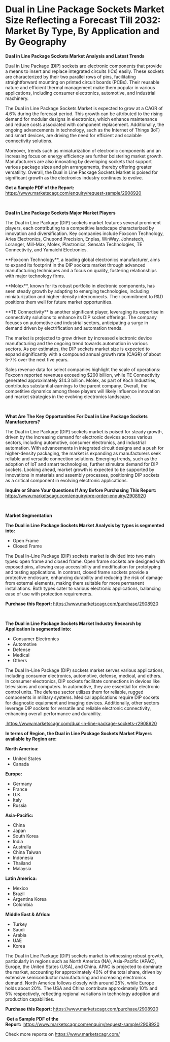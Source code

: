 <p><h1>Dual in Line Package Sockets Market Size Reflecting a Forecast Till 2032: Market By Type, By Application and By Geography</h1></p><p><strong>Dual in Line Package Sockets Market Analysis and Latest Trends</strong></p>
<p><p>Dual in Line Package (DIP) sockets are electronic components that provide a means to insert and replace integrated circuits (ICs) easily. These sockets are characterized by their two parallel rows of pins, facilitating straightforward mounting on printed circuit boards (PCBs). Their reusable nature and efficient thermal management make them popular in various applications, including consumer electronics, automotive, and industrial machinery.</p><p>The Dual in Line Package Sockets Market is expected to grow at a CAGR of 4.6% during the forecast period. This growth can be attributed to the rising demand for modular designs in electronics, which enhance maintenance and reduce costs associated with component replacement. Additionally, the ongoing advancements in technology, such as the Internet of Things (IoT) and smart devices, are driving the need for efficient and scalable connectivity solutions. </p><p>Moreover, trends such as miniaturization of electronic components and an increasing focus on energy efficiency are further bolstering market growth. Manufacturers are also innovating by developing sockets that support various package sizes and pin arrangements, thereby offering greater versatility. Overall, the Dual in Line Package Sockets Market is poised for significant growth as the electronics industry continues to evolve.</p></p>
<p><strong>Get a Sample PDF of the Report:&nbsp;</strong> <a href="https://www.marketscagr.com/enquiry/request-sample/2908920?utm_campaign=3228&utm_medium=2&utm_source=Github&utm_content=ia&utm_term=12032025&utm_id=dual-in-line-package-sockets">https://www.marketscagr.com/enquiry/request-sample/2908920</a></p>
<p>&nbsp;</p>
<p><strong>Dual in Line Package Sockets Major Market Players</strong></p>
<p><p>The Dual in Line Package (DIP) sockets market features several prominent players, each contributing to a competitive landscape characterized by innovation and diversification. Key companies include Foxconn Technology, Aries Electronics, Chupond Precision, Enplas, WinWay, Johnstech, Loranger, Mill-Max, Molex, Plastronics, Sensata Technologies, TE Connectivity, and Yamaichi Electronics.</p><p>**Foxconn Technology**, a leading global electronics manufacturer, aims to expand its footprint in the DIP sockets market through advanced manufacturing techniques and a focus on quality, fostering relationships with major technology firms. </p><p>**Molex**, known for its robust portfolio in electronic components, has seen steady growth by adapting to emerging technologies, including miniaturization and higher-density interconnects. Their commitment to R&D positions them well for future market opportunities.</p><p>**TE Connectivity** is another significant player, leveraging its expertise in connectivity solutions to enhance its DIP socket offerings. The company focuses on automotive and industrial sectors, anticipating a surge in demand driven by electrification and automation trends.</p><p>The market is projected to grow driven by increased electronic device manufacturing and the ongoing trend towards automation in various sectors. As per estimates, the DIP sockets market size is expected to expand significantly with a compound annual growth rate (CAGR) of about 5-7% over the next five years.</p><p>Sales revenue data for select companies highlight the scale of operations: Foxconn reported revenues exceeding $200 billion, while TE Connectivity generated approximately $14.3 billion. Molex, as part of Koch Industries, contributes substantial earnings to the parent company. Overall, the competitive dynamics among these players will likely influence innovation and market strategies in the evolving electronics landscape.</p></p>
<p>&nbsp;</p>
<p><strong>What Are The Key Opportunities For Dual in Line Package Sockets Manufacturers?</strong></p>
<p><p>The Dual in Line Package (DIP) sockets market is poised for steady growth, driven by the increasing demand for electronic devices across various sectors, including automotive, consumer electronics, and industrial automation. With advancements in integrated circuit designs and a push for higher-density packaging, the market is expanding as manufacturers seek reliable and versatile connection solutions. Emerging trends, such as the adoption of IoT and smart technologies, further stimulate demand for DIP sockets. Looking ahead, market growth is expected to be supported by innovations in materials and assembly processes, positioning DIP sockets as a critical component in evolving electronic applications.</p></p>
<p><strong>Inquire or Share Your Questions If Any Before Purchasing This Report:</strong> <a href="https://www.marketscagr.com/enquiry/pre-order-enquiry/2908920?utm_campaign=3228&utm_medium=2&utm_source=Github&utm_content=ia&utm_term=12032025&utm_id=dual-in-line-package-sockets">https://www.marketscagr.com/enquiry/pre-order-enquiry/2908920</a></p>
<p>&nbsp;</p>
<p><strong>Market Segmentation</strong></p>
<p><strong>The Dual in Line Package Sockets Market Analysis by types is segmented into:</strong></p>
<p><ul><li>Open Frame</li><li>Closed Frame</li></ul></p>
<p><p>The Dual In-Line Package (DIP) sockets market is divided into two main types: open frame and closed frame. Open frame sockets are designed with exposed pins, allowing easy accessibility and modification for prototyping and testing applications. In contrast, closed frame sockets provide a protective enclosure, enhancing durability and reducing the risk of damage from external elements, making them suitable for more permanent installations. Both types cater to various electronic applications, balancing ease of use with protection requirements.</p></p>
<p><strong>Purchase this Report:&nbsp;</strong><a href="https://www.marketscagr.com/purchase/2908920?utm_campaign=3228&utm_medium=2&utm_source=Github&utm_content=ia&utm_term=12032025&utm_id=dual-in-line-package-sockets">https://www.marketscagr.com/purchase/2908920</a></p>
<p>&nbsp;</p>
<p><strong>The Dual in Line Package Sockets Market Industry Research by Application is segmented into:</strong></p>
<p><ul><li>Consumer Electronics</li><li>Automotive</li><li>Defense</li><li>Medical</li><li>Others</li></ul></p>
<p><p>The Dual In-Line Package (DIP) sockets market serves various applications, including consumer electronics, automotive, defense, medical, and others. In consumer electronics, DIP sockets facilitate connections in devices like televisions and computers. In automotive, they are essential for electronic control units. The defense sector utilizes them for reliable, rugged components in military systems. Medical applications require DIP sockets for diagnostic equipment and imaging devices. Additionally, other sectors leverage DIP sockets for versatile and reliable electronic connectivity, enhancing overall performance and durability.</p></p>
<p><a href="https://www.marketscagr.com/dual-in-line-package-sockets-r2908920?utm_campaign=3228&utm_medium=2&utm_source=Github&utm_content=ia&utm_term=12032025&utm_id=dual-in-line-package-sockets">&nbsp;https://www.marketscagr.com/dual-in-line-package-sockets-r2908920</a></p>
<p><strong>In terms of Region, the Dual in Line Package Sockets Market Players available by Region are:</strong></p>
<p>
    <p> <strong> North America: </strong>
        <ul>
            <li>United States</li>
            <li>Canada</li>
        </ul>
        </p> 
    <p> <strong> Europe: </strong>
        <ul>
            <li>Germany</li>
            <li>France</li>
            <li>U.K.</li>
            <li>Italy</li>
            <li>Russia</li>
        </ul>
        </p> 
    <p> <strong> Asia-Pacific: </strong>
        <ul>
            <li>China</li>
            <li>Japan</li>
            <li>South Korea</li>
            <li>India</li>
            <li>Australia</li>
            <li>China Taiwan</li>
            <li>Indonesia</li>
            <li>Thailand</li>
            <li>Malaysia</li>
        </ul>
        </p> 
    <p> <strong> Latin America: </strong>
        <ul>
            <li>Mexico</li>
            <li>Brazil</li>
            <li>Argentina Korea</li>
            <li>Colombia</li>
        </ul>
        </p> 
    <p> <strong> Middle East & Africa: </strong>
        <ul>
            <li>Turkey</li>
            <li>Saudi</li>
            <li>Arabia</li>
            <li>UAE</li>
            <li>Korea</li>
        </ul>
    </p>
    </p>
<p><p>The Dual in Line Package (DIP) sockets market is witnessing robust growth, particularly in regions such as North America (NA), Asia-Pacific (APAC), Europe, the United States (USA), and China. APAC is projected to dominate the market, accounting for approximately 40% of the total share, driven by extensive semiconductor manufacturing and increasing electronics demand. North America follows closely with around 25%, while Europe holds about 20%. The USA and China contribute approximately 10% and 5% respectively, reflecting regional variations in technology adoption and production capabilities.</p></p>
<p><strong>Purchase this Report: </strong><a href="https://www.marketscagr.com/purchase/2908920?utm_campaign=3228&utm_medium=2&utm_source=Github&utm_content=ia&utm_term=12032025&utm_id=dual-in-line-package-sockets">https://www.marketscagr.com/purchase/2908920</a></p>
<p>&nbsp;<strong>Get a Sample PDF of the Report:&nbsp;&nbsp;</strong><a href="https://www.marketscagr.com/enquiry/request-sample/2908920?utm_campaign=3228&utm_medium=2&utm_source=Github&utm_content=ia&utm_term=12032025&utm_id=dual-in-line-package-sockets">https://www.marketscagr.com/enquiry/request-sample/2908920</a></p>
<p><strong></strong></p>
<p>Check more reports on <a href="https://www.marketscagr.com/?utm_campaign=3228&utm_medium=2&utm_source=Github&utm_content=ia&utm_term=12032025&utm_id=dual-in-line-package-sockets">https://www.marketscagr.com/</a></p>